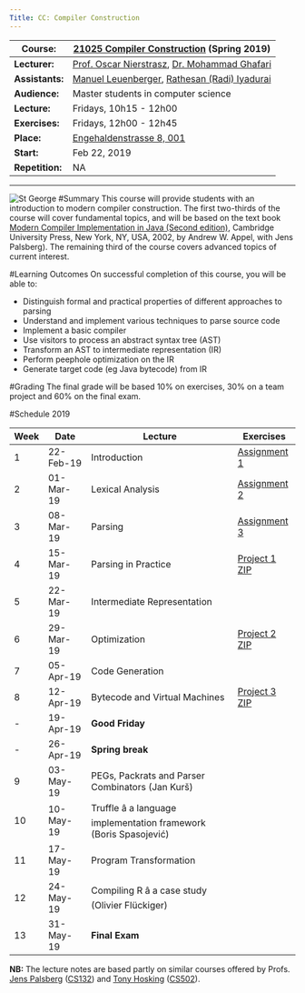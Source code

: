 ```yaml
---
Title: CC: Compiler Construction
---
```



|**Course:**| [21025 Compiler Construction](http://mcs.unibnf.ch/program/courses-timetable/courses/compiler-construction-2) (Spring 2019)
|---|---
|**Lecturer:**|[Prof. Oscar Nierstrasz](%base_url%/oscar), [Dr. Mohammad Ghafari](%base_url%/staff/Mohammad-Ghafari)
|**Assistants:**|[Manuel Leuenberger](%base_url%/staff/ManuelLeuenberger), [Rathesan (Radi) Iyadurai](%base_url%/wiki/alumni/RadiIyadurai)
|**Audience:**|Master students in computer science 
|**Lecture:**|Fridays, 10h15 - 12h00
|**Exercises:**|Fridays, 12h00 - 12h45
|**Place:**|[Engehaldenstrasse 8, 001](%base_url%/contact/maps)
|**Start:**|Feb 22, 2019
|**Repetition:**|NA


---

![St George](%assets_url%/files/42/p0a3amfjqbkvygyyz64y4bxp0pkud2/stgeorge.png)
#Summary
This course will provide students with an introduction to modern compiler construction. The first two-thirds of the course will cover fundamental topics, and will be based on the text book [Modern Compiler Implementation in Java (Second edition)](http://www.cambridge.org/us/catalogue/catalogue.asp?isbn=9780521820608&ss=res), Cambridge University Press, New York, NY, USA, 2002, by Andrew W. Appel, with Jens Palsberg).  The remaining third of the course covers advanced topics of current interest.

#Learning Outcomes
On successful completion of this course, you will be able to:

-  Distinguish formal and practical properties of different approaches to parsing
-  Understand and implement various techniques to parse source code
-  Implement a basic compiler
-  Use visitors to process an abstract syntax tree (AST)
-  Transform an AST to intermediate representation (IR)
-  Perform peephole optimization on the IR
-  Generate target code (eg Java bytecode) from IR

#Grading
The final grade will be based 10% on exercises, 30% on a team project and 60% on the final exam.

#Schedule 2019

|	**Week**	|	**Date**	|	**Lecture** | **Exercises**
|---|---|---|---
|	1	|	22-Feb-19	|	Introduction  | [Assignment 1](%assets_url%/download/lectures/cc-exercises-2019/CCAssignment1.pdf)
|	2	|	01-Mar-19	|	Lexical Analysis  | [Assignment 2](%assets_url%/download/lectures/cc-exercises-2019/CCAssignment2.pdf)
|	3	|	08-Mar-19	|	Parsing  | [Assignment 3](%assets_url%/download/lectures/cc-exercises-2019/CCAssignment3.pdf)
|	4	|	15-Mar-19	|	Parsing in Practice  | [Project 1](%assets_url%/download/lectures/cc-exercises-2019/CCProject1.pdf) [ZIP](%assets_url%/download/lectures/cc-exercises-2019/MiniJava_1.zip)
|	5	|	22-Mar-19	|	Intermediate Representation
|	6	|	29-Mar-19	|	Optimization   | [Project 2](%assets_url%/download/lectures/cc-exercises-2019/CCProject2.pdf) [ZIP](%assets_url%/download/lectures/cc-exercises-2019/MiniJava_2.zip)
|	7	|	05-Apr-19	|	Code Generation
|	8	|	12-Apr-19	|	Bytecode and Virtual Machines   | [Project 3](%assets_url%/download/lectures/cc-exercises-2019/CCProject3.pdf) [ZIP](%assets_url%/download/lectures/cc-exercises-2019/MiniJava_3.zip)
|	-	|	19-Apr-19	|	**Good Friday**
|	-	|	26-Apr-19	|	**Spring break**
|	9	|	03-May-19	|	PEGs, Packrats and Parser Combinators (Jan Kurš)
|	10	|	10-May-19	|	Truffle â a language implementation framework (Boris Spasojević)
|	11	|	17-May-19	|	Program Transformation
|	12	|	24-May-19	|	Compiling R â a case study (Olivier Flückiger)
|	13	|	31-May-19	|	**Final Exam**

**NB:** The lecture notes are based partly on similar courses offered by Profs. [Jens Palsberg](http://www.cs.ucla.edu/~palsberg/) ([CS132](http://www.cs.ucla.edu/~palsberg/course/cs132/S08/index.html)) and [Tony Hosking](http://www.cs.purdue.edu/homes/hosking/) ([CS502](http://www.cs.purdue.edu/homes/hosking/502/)).
